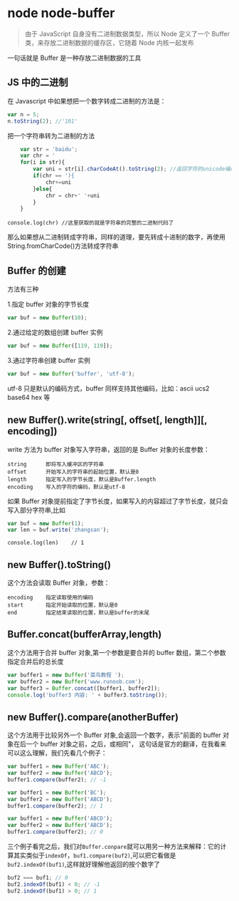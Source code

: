 # node node-buffer

> 由于 JavaScript 自身没有二进制数据类型，所以 Node 定义了一个 Buffer 类，来存放二进制数据的缓存区，它随着 Node 内核一起发布

一句话就是 Buffer 是一种存放二进制数据的工具

## JS 中的二进制

在 Javascript 中如果想把一个数字转成二进制的方法是：

```js
var n = 5;
n.toString(2); //'101'
```

把一个字符串转为二进制的方法

```js
    var str = 'baidu';
    var chr = '
    for(i in str){
        var uni = str[i].charCodeAt().toString(2); //返回字符的unicode编码，类型是十进制的数字。后面的toString(1)目的是把unicode编码转为二进制
        if(chr == '){
            chr+=uni
        }else{
            chr = chr+' '+uni
        }
    }
```

    console.log(chr) //这里获取的就是字符串的完整的二进制代码了

那么如果想从二进制转成字符串，同样的道理，要先转成十进制的数字，再使用 String.fromCharCode()方法转成字符串

## Buffer 的创建

方法有三种

1.指定 buffer 对象的字节长度

```js
var buf = new Buffer(10);
```

2.通过给定的数组创建 buffer 实例

```js
var buf = new Buffer([119, 119]);
```

3.通过字符串创建 buffer 实例

```js
var buf = new Buffer('buffer', 'utf-8');
```

utf-8 只是默认的编码方式，buffer 同样支持其他编码，比如：ascii ucs2 base64 hex 等

## new Buffer().write(string[, offset[, length]][, encoding])

write 方法为 buffer 对象写入字符串，返回的是 Buffer 对象的长度参数：

    string      即将写入缓冲区的字符串
    offset      开始写入的字符串的起始位置，默认是0
    length      指定写入的字节长度，默认是Buffer.length
    encoding    写入的字符的编码，默认是utf-8

如果 Buffer 对象提前指定了字节长度，如果写入的内容超过了字节长度，就只会写入部分字符串,比如

```js
var buf = new Buffer(1);
var len = buf.write('zhangsan');
```

    console.log(len)    // 1

## new Buffer().toString()

这个方法会读取 Buffer 对象，参数：

    encoding    指定读取使用的编码
    start       指定开始读取的位置，默认是0
    end         指定结束读取的位置，默认是buffer的末尾

## Buffer.concat(bufferArray,length)

这个方法用于合并 buffer 对象,第一个参数是要合并的 buffer 数组，第二个参数指定合并后的总长度

```js
var buffer1 = new Buffer('菜鸟教程 ');
var buffer2 = new Buffer('www.runoob.com');
var buffer3 = Buffer.concat([buffer1, buffer2]);
console.log('buffer3 内容: ' + buffer3.toString());
```

## new Buffer().compare(anotherBuffer)

这个方法用于比较另外一个 Buffer 对象,会返回一个数字，表示"前面的 buffer 对象在后一个 buffer 对象之前，之后，或相同"， 这句话是官方的翻译，在我看来可以这么理解，我们先看几个例子：

```js
var buffer1 = new Buffer('ABC');
var buffer2 = new Buffer('ABCD');
buffer1.compare(buffer2); // -1

var buffer1 = new Buffer('BC');
var buffer2 = new Buffer('ABCD');
buffer1.compare(buffer2); // 1

var buffer1 = new Buffer('ABCD');
var buffer2 = new Buffer('ABCD');
buffer1.compare(buffer2); // 0
```

三个例子看完之后，我们对`Buffer.conpare`就可以用另一种方法来解释：它的计算其实类似于`indexOf`，`buf1.compare(buf2)`,可以把它看做是`buf2.indexOf(buf1)`,这样就好理解他返回的按个数字了

```js
buf2 === buf1; // 0
buf2.indexOf(buf1) < 0; // -1
buf2.indexOf(buf1) > 0; // 1
```
